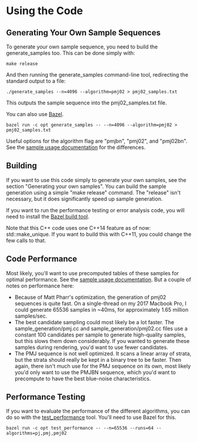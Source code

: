 # Using the Code

## Generating Your Own Sample Sequences

To generate your own sample sequence, you need to build the generate_samples too. This can be done simply with:
<pre><code>make release</code></pre>

And then running the generate_samples command-line tool, redirecting the standard output to a file:
<pre><code>./generate_samples --n=4096 --algorithm=pmj02 > pmj02_samples.txt</code></pre>

This outputs the sample sequence into the pmj02_samples.txt file.

You can also use [Bazel](https://bazel.build/).

<pre><code>bazel run -c opt generate_samples -- --n=4096 --algorithm=pmj02 > pmj02_samples.txt</code></pre>

Useful options for the algorithm flag are "pmjbn", "pmj02", and "pmj02bn". See the [sample usage documentation](docs/sample_usage.md) for the differences.

## Building

If you want to use this code simply to generate your own samples, see the section "Generating your own samples". You can build the sample generation using a simple "make release" command. The "release" isn't necessary, but it does significantly speed up sample generation.

If you want to run the performance testing or error analysis code, you will need to install the [Bazel build tool](https://bazel.build/).

Note that this C++ code uses one C++14 feature as of now: std::make_unique. If you want to build this with C++11, you could change the few calls to that.

## Code Performance

Most likely, you'll want to use precomputed tables of these samples for optimal performance. See the [sample usage documentation](docs/sample_usage.md). But a couple of notes on performance here:

* Because of Matt Pharr's optimization, the generation of pmj02 sequences is quite fast. On a single-thread on my 2017 Macbook Pro, I could generate 65536 samples in ~40ms, for approximately 1.65 million samples/sec.
* The best candidate sampling could most likely be a lot faster. The sample_generation/pmj.cc and sample_generation/pmj02.cc files use a constant 100 candidates per sample to generate high-quality samples, but this slows them down considerably. If you wanted to generate these samples during rendering, you'd want to use fewer candidates.
* The PMJ sequence is not well optimized. It scans a linear array of strata, but the strata should really be kept in a binary tree to be faster. Then again, there isn't much use for the PMJ sequence on its own, most likely you'd only want to use the PMJBN sequence, which you'd want to precompute to have the best blue-noise characteristics.

## Performance Testing

If you want to evaluate the performance of the different algorithms, you can do so with the [test_performance](/test_performance.cc) tool. You'll need to use Bazel for this.

<pre><code>bazel run -c opt test_performance -- --n=65536 --runs=64 --algorithms=pj,pmj,pmj02</code></pre>
